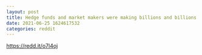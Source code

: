 ```yaml
--- 
layout: post 
title: Hedge funds and market makers were making billions and billions of dollars each year using payment for order flow, high frequency trading, algorithms, behavioral analysis and emotional manipulation. You will never believe what happened next… 
date: 2021-06-25 1624617532 
categories: reddit 
--- 
```

https://redd.it/o7l4oj